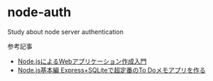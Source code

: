 # node-auth
Study about node server authentication

参考記事
- [Node.jsによるWebアプリケーション作成入門](https://zenn.dev/wkb/books/node-tutorial)
- [Node.js基本編 Express+SQLiteで超定番のTo Doメモアプリを作る](https://qiita.com/hisashi_matsui/items/79cc7b4b95a195b51535)
